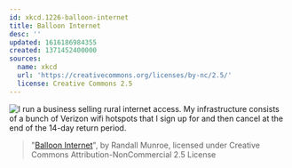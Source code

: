 ```yaml
---
id: xkcd.1226-balloon-internet
title: Balloon Internet
desc: ''
updated: 1616186984355
created: 1371452400000
sources:
  name: xkcd
  url: 'https://creativecommons.org/licenses/by-nc/2.5/'
  license: Creative Commons 2.5
---
```

![I run a business selling rural internet access. My infrastructure consists of a bunch of Verizon wifi hotspots that I sign up for and then cancel at the end of the 14-day return period.](https://imgs.xkcd.com/comics/balloon_internet.png)
> "[Balloon Internet](https://xkcd.com/1226/)", by Randall Munroe, licensed under Creative Commons Attribution-NonCommercial 2.5 License

